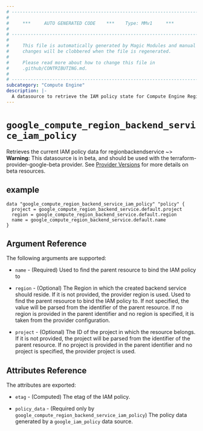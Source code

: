 ```yaml
---
# ----------------------------------------------------------------------------
#
#     ***     AUTO GENERATED CODE    ***    Type: MMv1     ***
#
# ----------------------------------------------------------------------------
#
#     This file is automatically generated by Magic Modules and manual
#     changes will be clobbered when the file is regenerated.
#
#     Please read more about how to change this file in
#     .github/CONTRIBUTING.md.
#
# ----------------------------------------------------------------------------
subcategory: "Compute Engine"
description: |-
  A datasource to retrieve the IAM policy state for Compute Engine RegionBackendService
---
```



# `google_compute_region_backend_service_iam_policy`
Retrieves the current IAM policy data for regionbackendservice
~> **Warning:** This datasource is in beta, and should be used with the terraform-provider-google-beta provider.
See [Provider Versions](https://terraform.io/docs/providers/google/guides/provider_versions.html) for more details on beta resources.



## example

```hcl
data "google_compute_region_backend_service_iam_policy" "policy" {
  project = google_compute_region_backend_service.default.project
  region = google_compute_region_backend_service.default.region
  name = google_compute_region_backend_service.default.name
}
```

## Argument Reference

The following arguments are supported:

* `name` - (Required) Used to find the parent resource to bind the IAM policy to
* `region` - (Optional) The Region in which the created backend service should reside.
If it is not provided, the provider region is used.
 Used to find the parent resource to bind the IAM policy to. If not specified,
  the value will be parsed from the identifier of the parent resource. If no region is provided in the parent identifier and no
  region is specified, it is taken from the provider configuration.

* `project` - (Optional) The ID of the project in which the resource belongs.
    If it is not provided, the project will be parsed from the identifier of the parent resource. If no project is provided in the parent identifier and no project is specified, the provider project is used.

## Attributes Reference

The attributes are exported:

* `etag` - (Computed) The etag of the IAM policy.

* `policy_data` - (Required only by `google_compute_region_backend_service_iam_policy`) The policy data generated by
  a `google_iam_policy` data source.
